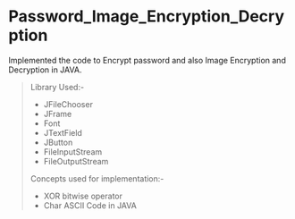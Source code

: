 # Password_Image_Encryption_Decryption
Implemented the code to Encrypt password and also Image Encryption and Decryption in JAVA.
>
>Library Used:-
>
>- JFileChooser
>- JFrame
>- Font
>- JTextField
>- JButton
>- FileInputStream
>- FileOutputStream
>
>Concepts used for implementation:-
>- XOR bitwise operator 
>- Char ASCII Code in JAVA
